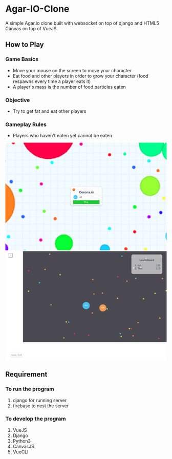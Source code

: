 # Agar-IO-Clone

A simple Agar.io clone built with websocket on top of django and HTML5 Canvas on top of VueJS.

## How to Play
### Game Basics
- Move your mouse on the screen to move your character
- Eat food and other players in order to grow your character (food respawns every time a player eats it)
- A player's mass is the number of food particles eaten
### Objective
- Try to get fat and eat other players
### Gameplay Rules
- Players who haven't eaten yet cannot be eaten

![Menu](./img/menu.png)
![Game Image](./img/gameplay.png)

## Requirement

### To run the program

1. django for running server
2. firebase to nest the server

### To develop the program

1. VueJS
2. Django
3. Python3
4. CanvasJS
5. VueCLI
